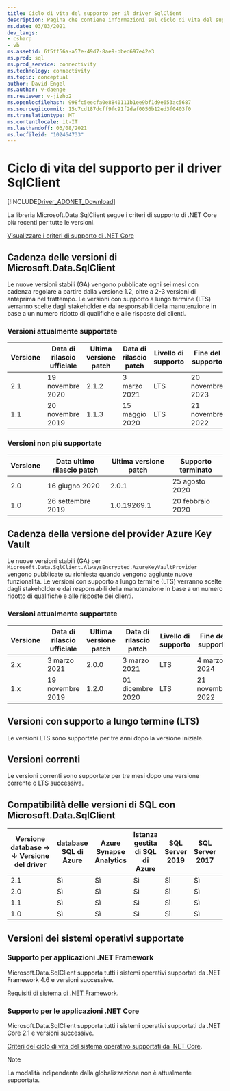 ```yaml
---
title: Ciclo di vita del supporto per il driver SqlClient
description: Pagina che contiene informazioni sul ciclo di vita del supporto tecnico.
ms.date: 03/03/2021
dev_langs:
- csharp
- vb
ms.assetid: 6f5ff56a-a57e-49d7-8ae9-bbed697e42e3
ms.prod: sql
ms.prod_service: connectivity
ms.technology: connectivity
ms.topic: conceptual
author: David-Engel
ms.author: v-daenge
ms.reviewer: v-jizho2
ms.openlocfilehash: 998fc5eecfa0e8840111b1ee9bf1d9e653ac5687
ms.sourcegitcommit: 15c7cd187dcff9fc91f2daf0056b12ed3f0403f0
ms.translationtype: MT
ms.contentlocale: it-IT
ms.lasthandoff: 03/08/2021
ms.locfileid: "102464733"
---
```

# <a name="sqlclient-driver-support-lifecycle"></a>Ciclo di vita del supporto per il driver SqlClient

[!INCLUDE[Driver_ADONET_Download](../../includes/driver_adonet_download.md)]

La libreria Microsoft.Data.SqlClient segue i criteri di supporto di .NET Core più recenti per tutte le versioni.

[Visualizzare i criteri di supporto di .NET Core](https://dotnet.microsoft.com/platform/support/policy/dotnet-core)

## <a name="microsoftdatasqlclient-release-cadence"></a>Cadenza delle versioni di Microsoft.Data.SqlClient

Le nuove versioni stabili (GA) vengono pubblicate ogni sei mesi con cadenza regolare a partire dalla versione 1.2, oltre a 2-3 versioni di anteprima nel frattempo. Le versioni con supporto a lungo termine (LTS) verranno scelte dagli stakeholder e dai responsabili della manutenzione in base a un numero ridotto di qualifiche e alle risposte dei clienti.

### <a name="actively-supported-releases"></a>Versioni attualmente supportate

| Versione | Data di rilascio ufficiale | Ultima versione patch | Data di rilascio patch | Livello di supporto  | Fine del supporto |
| -- | -- | -- | -- | -- | -- |
| 2.1 | 19 novembre 2020 | 2.1.2 | 3 marzo 2021 | LTS | 20 novembre 2023 |
| 1.1 | 20 novembre 2019 | 1.1.3 | 15 maggio 2020 | LTS | 21 novembre 2022 |

### <a name="out-of-support-releases"></a>Versioni non più supportate

| Versione | Data ultimo rilascio patch | Ultima versione patch | Supporto terminato |
| -- | -- | -- | -- |
| 2.0 | 16 giugno 2020 | 2.0.1 | 25 agosto 2020 |
| 1.0 | 26 settembre 2019 | 1.0.19269.1 | 20 febbraio 2020 |


## <a name="azure-key-vault-provider-release-cadence"></a>Cadenza della versione del provider Azure Key Vault

Le nuove versioni stabili (GA) per `Microsoft.Data.SqlClient.AlwaysEncrypted.AzureKeyVaultProvider` vengono pubblicate su richiesta quando vengono aggiunte nuove funzionalità. Le versioni con supporto a lungo termine (LTS) verranno scelte dagli stakeholder e dai responsabili della manutenzione in base a un numero ridotto di qualifiche e alle risposte dei clienti.

### <a name="actively-supported-releases"></a>Versioni attualmente supportate

| Versione | Data di rilascio ufficiale | Ultima versione patch | Data di rilascio patch | Livello di supporto  | Fine del supporto |
| -- | -- | -- | -- | -- | -- |
| 2.x | 3 marzo 2021 | 2.0.0 | 3 marzo 2021 | LTS | 4 marzo 2024 |
| 1.x | 19 novembre 2019 | 1.2.0 | 01 dicembre 2020 | LTS | 21 novembre 2022 |


## <a name="long-term-support-lts-releases"></a>Versioni con supporto a lungo termine (LTS)

Le versioni LTS sono supportate per tre anni dopo la versione iniziale.

## <a name="current-releases"></a>Versioni correnti

Le versioni correnti sono supportate per tre mesi dopo una versione corrente o LTS successiva.


## <a name="sql-version-compatibility-with-microsoftdatasqlclient"></a>Compatibilità delle versioni di SQL con Microsoft.Data.SqlClient

|Versione database&nbsp;&#8594;<br />&#8595; Versione del driver|database SQL di Azure|Azure Synapse Analytics|Istanza gestita di SQL di Azure|SQL Server 2019|SQL Server 2017|SQL Server 2016|SQL Server 2014|SQL Server 2012|
|---|---|---|---|---|---|---|---|---|
|2.1|Sì|Sì|Sì|Sì|Sì|Sì|Sì|Sì|
|2.0|Sì|Sì|Sì|Sì|Sì|Sì|Sì|Sì|
|1.1|Sì|Sì|Sì|Sì|Sì|Sì|Sì|Sì|
|1.0|Sì|Sì|Sì|Sì|Sì|Sì|Sì|Sì|

## <a name="supported-os-versions"></a>Versioni dei sistemi operativi supportate

### <a name="support-for-net-framework-applications"></a>Supporto per applicazioni .NET Framework

Microsoft.Data.SqlClient supporta tutti i sistemi operativi supportati da .NET Framework 4.6 e versioni successive.

[Requisiti di sistema di .NET Framework](/dotnet/framework/get-started/system-requirements).

### <a name="support-for-net-core-applications"></a>Supporto per le applicazioni .NET Core

Microsoft.Data.SqlClient supporta tutti i sistemi operativi supportati da .NET Core 2.1 e versioni successive.

[Criteri del ciclo di vita del sistema operativo supportati da .NET Core](https://github.com/dotnet/core/blob/master/os-lifecycle-policy.md).

> [!NOTE]
> La modalità indipendente dalla globalizzazione non è attualmente supportata.
